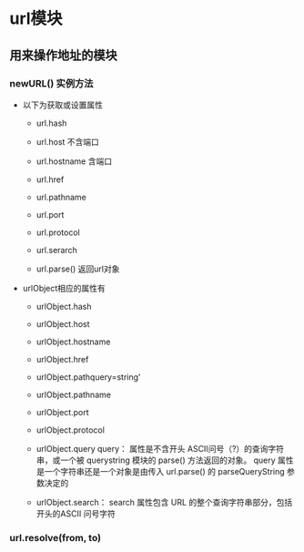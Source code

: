 # url模块

## 用来操作地址的模块

### newURL() 实例方法

* 以下为获取或设置属性
    * url.hash

    * url.host  不含端口
    * url.hostname 含端口
    * url.href
    * url.pathname
    * url.port
    * url.protocol
    * url.serarch  
    * url.parse() 返回url对象

* urlObject相应的属性有

    * urlObject.hash

    * urlObject.host	
    * urlObject.hostname	
    * urlObject.href
    * urlObject.pathquery=string'
    * urlObject.pathname	
    * urlObject.port	
    * urlObject.protocol	
    * urlObject.query	query： 属性是不含开头 ASCII问号（?）的查询字符串，或一个被 querystring 模块的 parse() 方法返回的对象。 query 属性是一个字符串还是一个对象是由传入 url.parse() 的 parseQueryString 参数决定的
    * urlObject.search：	search 属性包含 URL 的整个查询字符串部分，包括开头的ASCII 问号字符

### url.resolve(from, to)